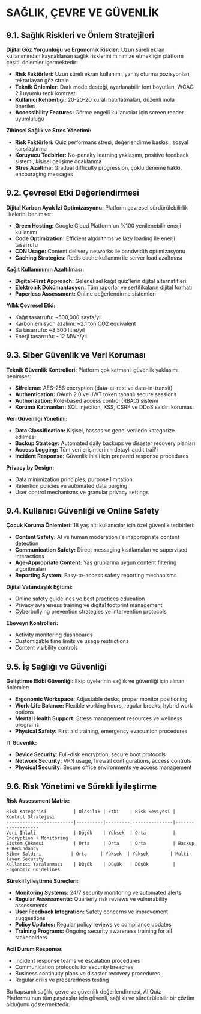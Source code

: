# SAĞLIK, ÇEVRE VE GÜVENLİK

<!-- Bu bölüm sağlık, çevre ve güvenlik için ayrılmıştır -->
<!-- Önerilen uzunluk: 2 sayfa (~5.400 karakter) -->

## 9.1. Sağlık Riskleri ve Önlem Stratejileri

**Dijital Göz Yorgunluğu ve Ergonomik Riskler:**
Uzun süreli ekran kullanımından kaynaklanan sağlık risklerini minimize etmek için platform çeşitli önlemler içermektedir:

- **Risk Faktörleri:** Uzun süreli ekran kullanımı, yanlış oturma pozisyonları, tekrarlayan göz strain
- **Teknik Önlemler:** Dark mode desteği, ayarlanabilir font boyutları, WCAG 2.1 uyumlu renk kontrastı
- **Kullanıcı Rehberligi:** 20-20-20 kuralı hatırlatmaları, düzenli mola önerileri
- **Accessibility Features:** Görme engelli kullanıcılar için screen reader uyumluluğu

**Zihinsel Sağlık ve Stres Yönetimi:**
- **Risk Faktörleri:** Quiz performans stresi, değerlendirme baskısı, sosyal karşılaştırma
- **Koruyucu Tedbirler:** No-penalty learning yaklaşımı, positive feedback sistemi, kişisel gelişime odaklanma
- **Stres Azaltma:** Gradual difficulty progression, çoklu deneme hakkı, encouraging messages

## 9.2. Çevresel Etki Değerlendirmesi

**Dijital Karbon Ayak İzi Optimizasyonu:**
Platform çevresel sürdürülebilirlik ilkelerini benimser:

- **Green Hosting:** Google Cloud Platform'un %100 yenilenebilir enerji kullanımı
- **Code Optimization:** Efficient algorithms ve lazy loading ile enerji tasarrufu
- **CDN Usage:** Content delivery networks ile bandwidth optimizasyonu
- **Caching Strategies:** Redis cache kullanımı ile server load azaltması

**Kağıt Kullanımının Azaltılması:**
- **Digital-First Approach:** Geleneksel kağıt quiz'lerin dijital alternatifleri
- **Elektronik Dokümantasyon:** Tüm raporlar ve sertifikaların dijital formatı
- **Paperless Assessment:** Online değerlendirme sistemleri

**Yıllık Çevresel Etki:**
- Kağıt tasarrufu: ~500,000 sayfa/yıl
- Karbon emisyon azalımı: ~2.1 ton CO2 equivalent
- Su tasarrufu: ~8,500 litre/yıl
- Enerji tasarrufu: ~12 MWh/yıl

## 9.3. Siber Güvenlik ve Veri Koruması

**Teknik Güvenlik Kontrolleri:**
Platform çok katmanlı güvenlik yaklaşımı benimser:

- **Şifreleme:** AES-256 encryption (data-at-rest ve data-in-transit)
- **Authentication:** OAuth 2.0 ve JWT token tabanlı secure sessions
- **Authorization:** Role-based access control (RBAC) sistemi
- **Koruma Katmanları:** SQL injection, XSS, CSRF ve DDoS saldırı koruması

**Veri Güvenliği Yönetimi:**
- **Data Classification:** Kişisel, hassas ve genel verilerin kategorize edilmesi
- **Backup Strategy:** Automated daily backups ve disaster recovery planları
- **Access Logging:** Tüm veri erişimlerinin detaylı audit trail'i
- **Incident Response:** Güvenlik ihlali için prepared response procedures

**Privacy by Design:**
- Data minimization principles, purpose limitation
- Retention policies ve automated data purging
- User control mechanisms ve granular privacy settings

## 9.4. Kullanıcı Güvenliği ve Online Safety

**Çocuk Koruma Önlemleri:**
18 yaş altı kullanıcılar için özel güvenlik tedbirleri:

- **Content Safety:** AI ve human moderation ile inappropriate content detection
- **Communication Safety:** Direct messaging kısıtlamaları ve supervised interactions
- **Age-Appropriate Content:** Yaş gruplarına uygun content filtering algoritmaları
- **Reporting System:** Easy-to-access safety reporting mechanisms

**Dijital Vatandaşlık Eğitimi:**
- Online safety guidelines ve best practices education
- Privacy awareness training ve digital footprint management
- Cyberbullying prevention strategies ve intervention protocols

**Ebeveyn Kontrolleri:**
- Activity monitoring dashboards
- Customizable time limits ve usage restrictions
- Content visibility controls

## 9.5. İş Sağlığı ve Güvenliği

**Geliştirme Ekibi Güvenliği:**
Ekip üyelerinin sağlık ve güvenliği için alınan önlemler:

- **Ergonomic Workspace:** Adjustable desks, proper monitor positioning
- **Work-Life Balance:** Flexible working hours, regular breaks, hybrid work options
- **Mental Health Support:** Stress management resources ve wellness programs
- **Physical Safety:** First aid training, emergency evacuation procedures

**IT Güvenlik:**
- **Device Security:** Full-disk encryption, secure boot protocols
- **Network Security:** VPN usage, firewall configurations, access controls
- **Physical Security:** Secure office environments ve access management

## 9.6. Risk Yönetimi ve Sürekli İyileştirme

**Risk Assessment Matrix:**
```
Risk Kategorisi          | Olasılık | Etki    | Risk Seviyesi | Kontrol Stratejisi
-------------------------|----------|---------|---------------|-------------------
Veri İhlali              | Düşük    | Yüksek  | Orta          | Encryption + Monitoring
Sistem Çökmesi           | Orta     | Orta    | Orta          | Backup + Redundancy
Siber Saldırı           | Orta     | Yüksek  | Yüksek        | Multi-layer Security
Kullanıcı Yaralanması    | Düşük    | Düşük   | Düşük         | Ergonomic Guidelines
```

**Sürekli İyileştirme Süreçleri:**
- **Monitoring Systems:** 24/7 security monitoring ve automated alerts
- **Regular Assessments:** Quarterly risk reviews ve vulnerability assessments
- **User Feedback Integration:** Safety concerns ve improvement suggestions
- **Policy Updates:** Regular policy reviews ve compliance updates
- **Training Programs:** Ongoing security awareness training for all stakeholders

**Acil Durum Response:**
- Incident response teams ve escalation procedures
- Communication protocols for security breaches
- Business continuity plans ve disaster recovery procedures
- Regular drills ve preparedness testing

Bu kapsamlı sağlık, çevre ve güvenlik değerlendirmesi, AI Quiz Platformu'nun tüm paydaşlar için güvenli, sağlıklı ve sürdürülebilir bir çözüm olduğunu göstermektedir.
